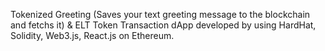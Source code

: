 Tokenized Greeting (Saves your text greeting message to the blockchain and fetchs it) & ELT Token Transaction dApp developed by using HardHat, Solidity, Web3.js, React.js on Ethereum.

